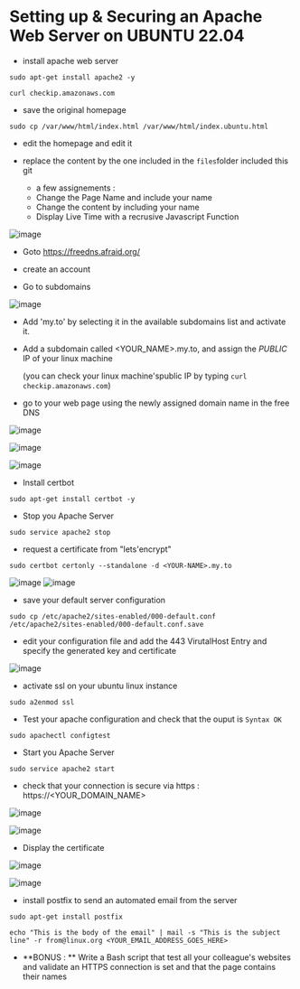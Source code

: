 # Setting up & Securing an Apache Web Server on UBUNTU 22.04


- install apache web server

```
sudo apt-get install apache2 -y

curl checkip.amazonaws.com
```

- save the original homepage

`sudo cp /var/www/html/index.html /var/www/html/index.ubuntu.html`

- edit the homepage and edit it 
- replace the content by the one included in the `files`folder included this git
  
  - a few assignements : 
  - Change the Page Name and include your name
  - Change the content by including your name
  - Display Live Time with a recrusive Javascript Function

![image](https://user-images.githubusercontent.com/28993140/213912238-1a1a844f-4d31-482a-af2d-19b0cc5772c7.png)

- Goto https://freedns.afraid.org/

- create an account

- Go to subdomains

![image](https://user-images.githubusercontent.com/28993140/213912372-43e16d53-5267-4920-b23e-f0676cabd76a.png)

- Add 'my.to' by selecting it in the available subdomains list and activate it.

- Add a subdomain called <YOUR_NAME>.my.to, and assign the *PUBLIC* IP of your linux machine 

  (you can check your linux machine'spublic IP by typing `curl checkip.amazonaws.com`)

- go to your web page using the newly assigned domain name in the free DNS

![image](https://user-images.githubusercontent.com/28993140/213912743-66f0795b-856d-44fd-aa8e-4421bf648aed.png)


![image](https://user-images.githubusercontent.com/28993140/213912386-ebbf335a-d5a6-42a7-ada0-cc9931bce998.png)

![image](https://user-images.githubusercontent.com/28993140/213912627-1031cbef-e58a-48fa-b0e9-86aadef4315c.png)



- Install certbot

```
sudo apt-get install certbot -y
```

- Stop you Apache Server

`sudo service apache2 stop`

- request a certificate from "lets'encrypt"

`sudo certbot certonly --standalone -d <YOUR-NAME>.my.to`

![image](https://user-images.githubusercontent.com/28993140/213913290-f1d78933-1225-4787-87a1-74c9aa95e748.png)
![image](https://user-images.githubusercontent.com/28993140/213913311-39a055c7-51bd-4167-802c-d46cd9f6688b.png)


- save your default server configuration

```
sudo cp /etc/apache2/sites-enabled/000-default.conf /etc/apache2/sites-enabled/000-default.conf.save
```

- edit your configuration file and add the 443 VirutalHost Entry and specify the generated key and certificate

![image](https://user-images.githubusercontent.com/28993140/213913697-67a88595-e47d-4bc8-96a1-0cd51835d998.png)

- activate ssl on your ubuntu linux instance

`sudo a2enmod ssl`

- Test your apache configuration and check that the ouput is `Syntax OK`

`sudo apachectl configtest`

- Start you Apache Server

`sudo service apache2 start`

- check that your connection is secure via https : https://<YOUR_DOMAIN_NAME>

![image](https://user-images.githubusercontent.com/28993140/213914381-bda8531f-a373-4825-9537-024cb3c7cc6f.png)

![image](https://user-images.githubusercontent.com/28993140/213914447-e626c261-a889-4a85-9eed-82b2a4da30a3.png)

- Display the certificate

![image](https://user-images.githubusercontent.com/28993140/213914483-0c74cd88-afd6-4953-a781-6a6bbdbdc1b3.png)

![image](https://user-images.githubusercontent.com/28993140/213914503-128dab1c-9f96-4bf3-bebb-b3fcc39ff192.png)

- install postfix to send an automated email from the server

```
sudo apt-get install postfix
```

```
echo "This is the body of the email" | mail -s "This is the subject line" -r from@linux.org <YOUR_EMAIL_ADDRESS_GOES_HERE>
```


- **BONUS : **
Write a Bash script that test all your colleague's websites and validate an HTTPS connection is set and that the page contains their names
